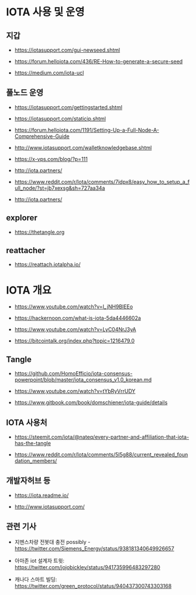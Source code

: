 # IOTA 사용 및 운영

## 지갑

- https://iotasupport.com/gui-newseed.shtml

- https://forum.helloiota.com/436/RE-How-to-generate-a-secure-seed

- https://medium.com/iota-ucl

## 풀노드 운영

- https://iotasupport.com/gettingstarted.shtml

- https://iotasupport.com/staticip.shtml

- https://forum.helloiota.com/1191/Setting-Up-a-Full-Node-A-Comprehensive-Guide

- http://www.iotasupport.com/walletknowledgebase.shtml

- https://x-vps.com/blog/?p=111

- http://iota.partners/

- https://www.reddit.com/r/Iota/comments/7idpx8/easy_how_to_setup_a_full_node/?st=jb7xexsg&sh=727aa34a

- http://iota.partners/

## explorer

- https://thetangle.org

## reattacher

- https://reattach.iotalpha.io/


# IOTA 개요

- https://www.youtube.com/watch?v=I_jNH9BlEEo

- https://hackernoon.com/what-is-iota-5da4446602a

- https://www.youtube.com/watch?v=LyC04NrJ3yA

- https://bitcointalk.org/index.php?topic=1216479.0

## Tangle

- https://github.com/HomoEfficio/iota-consensus-powerpoint/blob/master/iota_consensus_v1.0_korean.md

- https://www.youtube.com/watch?v=tYbRyVrrUDY

- https://www.gitbook.com/book/domschiener/iota-guide/details

## IOTA 사용처

- https://steemit.com/iota/@nateq/every-partner-and-affiliation-that-iota-has-the-tangle

- https://www.reddit.com/r/Iota/comments/5l5g88/current_revealed_foundation_members/

## 개발자허브 등

- https://iota.readme.io/

- http://www.iotasupport.com/

## 관련 기사

- 지멘스차량 전봇대 충전 possibly - https://twitter.com/Siemens_Energy/status/938181340649926657

- 아마존 iot 설계자 트윗: https://twitter.com/jojobickley/status/941735996483297280

- 캐나다 스마트 빌딩: https://twitter.com/green_protocol/status/940437300743303168
